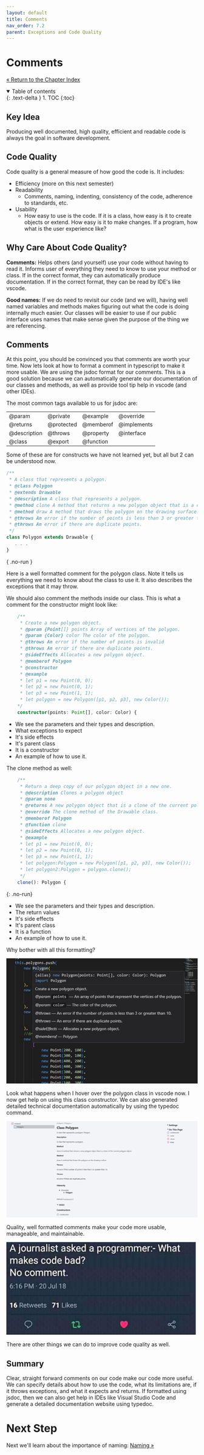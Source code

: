 ```yaml
---
layout: default
title: Comments
nav_order: 7.2
parent: Exceptions and Code Quality
---
```


# Comments

[&laquo; Return to the Chapter Index](index.md)

<details open markdown="block">
  <summary>
    Table of contents
  </summary>
  {: .text-delta }
1. TOC
{:toc}
</details>

## Key Idea

Producing well documented, high quality, efficient and readable code is always the goal in software development.

## Code Quality

Code quality is a general measure of how good the code is. It includes:

-   Efficiency (more on this next semester)
-   Readability
    -   Comments, naming, indenting, consistency of the code, adherence to standards, etc.
-   Usability
    -   How easy to use is the code. If it is a class, how easy is it to create objects or extend. How easy is it to make changes. If a program, how what is the user experience like?

## Why Care About Code Quality?

**Comments:**
Helps others (and yourself) use your code without having to read it. Informs user of everything they need to know to use your method or class.
If in the correct format, they can automatically produce documentation.
If in the correct format, they can be read by IDE's like vscode.

**Good names:**
If we do need to revisit our code (and we will), having well named variables and methods makes figuring out what the code is doing internally much easier.
Our classes will be easier to use if our public interface uses names that make sense given the purpose of the thing we are referencing.

## Comments

At this point, you should be convinced you that comments are worth your time. Now lets look at how to format a comment in typescript to make it more usable.
We are using the jsdoc format for our comments. This is a good solution because we can automatically generate our documentation of our classes and methods, as well as provide tool tip help in vscode (and other IDEs).

The most common tags available to us for jsdoc are:

<table>
<tr><td>@param</td><td>@private</td><td>@example</td><td>@override</td></tr>
<tr><td>@returns</td><td>@protected</td><td>@memberof</td><td>@implements</td></tr>
<tr><td> @description</td><td>@throws</td><td>@property</td><td>@interface</td></tr>
<tr><td>@class</td><td>@export</td><td>@function</td><td></td></tr>
</table>

Some of these are for constructs we have not learned yet, but all but 2 can be understood now.

```typescript
/**
 * A class that represents a polygon.
 * @class Polygon
 * @extends Drawable
 * @description A class that represents a polygon.
 * @method clone A method that returns a new polygon object that is a clone of the current polygon object.
 * @method draw A method that draws the polygon on the drawing surface.
 * @throws An error if the number of points is less than 3 or greater than 10.
 * @throws An error if there are duplicate points.
 */
class Polygon extends Drawable {
   . . .
}
```

{ .no-run }

Here is a well formatted comment for the polygon class.
Note it tells us everything we need to know about the class to use it.
It also describes the exceptions that it may throw.

We should also comment the methods inside our class. This is what a comment for the constructor might look like:

```typescript
    /**
     * Create a new polygon object.
     * @param {Point[]} points Array of vertices of the polygon.
     * @param {Color} color The color of the polygon.
     * @throws An error if the number of points is invalid
     * @throws An error if there are duplicate points.
     * @sideEffects Allocates a new polygon object.
     * @memberof Polygon
     * @constructor
     * @example
     * let p1 = new Point(0, 0);
     * let p2 = new Point(0, 1);
     * let p3 = new Point(1, 1);
     * let polygon = new Polygon([p1, p2, p3], new Color());
    */
    constructor(points: Point[], color: Color) {
```

-   We see the parameters and their types and description.
-   What exceptions to expect
-   It's side effects
-   It's parent class
-   It is a constructor
-   An example of how to use it.

The clone method as well:

```typescript
    /**
     * Return a deep copy of our polygon object in a new one.
     * @description Clones a polygon object
     * @param none
     * @returns A new polygon object that is a clone of the current polygon object.
     * @override The clone method of the Drawable class.
     * @memberof Polygon
     * @function clone
     * @sideEffects Allocates a new polygon object.
     * @example
     * let p1 = new Point(0, 0);
     * let p2 = new Point(0, 1);
     * let p3 = new Point(1, 1);
     * let polygon:Polygon = new Polygon([p1, p2, p3], new Color());
     * let polygon2:Polygon = polygon.clone();
     */
    clone(): Polygon {
```

{: .no-run}

-   We see the parameters and their types and description.
-   The return values
-   It's side effects
-   It's parent class
-   It is a function
-   An example of how to use it.

Why bother with all this formatting?

![](../../assets/images/comments_1.jpg)

Look what happens when I hover over the polygon class in vscode now. I now get help on using this class constructor.
We can also generated detailed technical documentation automatically by using the typedoc command.

![](../../assets/images/comments_2.jpg)

Quality, well formatted comments make your code more usable, manageable, and maintainable.

![](../../assets/images/comments_3.jpg)

There are other things we can do to improve code quality as well.

## Summary

Clear, straight forward comments on our code make our code more useful. We can specify details about how to use the code, what its limitations are, if it throws exceptions, and what it expects and returns. If formatted using jsdoc, then we can also get help in IDEs like Visual Studio Code and generate a detailed documentation website using typedoc.

# Next Step

Next we'll learn about the importance of naming: [Naming &raquo;](../7-exceptions_code_qual/naming.md)
